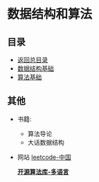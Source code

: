 # 数据结构和算法
## 目录
- [返回总目录](../README.md#项目目录)
- [数据结构基础](./数据结构基础.md)
- [算法基础](./算法基础.md)

## 其他
- 书籍:
    - 算法导论
    - 大话数据结构
- 网站
    [leetcode-中国](https://leetcode-cn.com/ )

    **[开源算法库-多语言](https://github.com/TheAlgorithms)**